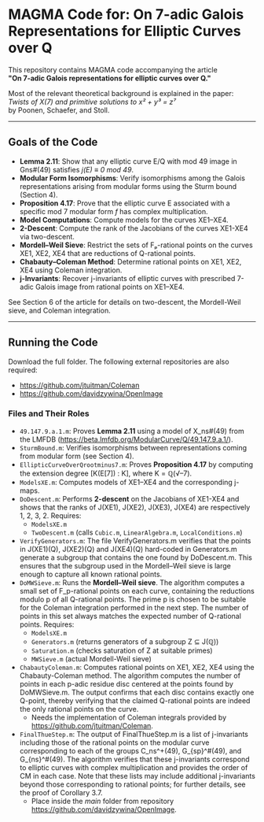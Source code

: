 # MAGMA Code for: On 7-adic Galois Representations for Elliptic Curves over Q

This repository contains MAGMA code accompanying the article  
**"On 7-adic Galois representations for elliptic curves over Q."**

Most of the relevant theoretical background is explained in the paper:  
*Twists of X(7) and primitive solutions to x² + y³ = z⁷*  
by Poonen, Schaefer, and Stoll.

---

## Goals of the Code

- **Lemma 2.11**: Show that any elliptic curve E/Q with mod 49 image in Gns#(49) satisfies _j(E) ≡ 0 mod 49_.
- **Modular Form Isomorphisms**: Verify isomorphisms among the Galois representations arising from modular forms using the Sturm bound (Section 4).
- **Proposition 4.17**: Prove that the elliptic curve E associated with a specific mod 7 modular form _f_ has complex multiplication.
- **Model Computations**: Compute models for the curves XE1–XE4.
- **2-Descent**: Compute the rank of the Jacobians of the curves XE1-XE4 via two-descent.
- **Mordell–Weil Sieve**: Restrict the sets of Fₚ-rational points on the curves XE1, XE2, XE4 that are reductions of Q-rational points.
- **Chabauty–Coleman Method**: Determine rational points on XE1, XE2, XE4 using Coleman integration.
- **j-Invariants**: Recover j-invariants of elliptic curves with prescribed 7-adic Galois image from rational points on XE1–XE4.

See Section 6 of the article for details on two-descent, the Mordell-Weil sieve, and Coleman integration.

---

## Running the Code

Download the full folder. The following external repositories are also required:

- https://github.com/jtuitman/Coleman
- https://github.com/davidzywina/OpenImage

### Files and Their Roles

- `49.147.9.a.1.m`: Proves **Lemma 2.11** using a model of X_ns#(49) from the LMFDB (https://beta.lmfdb.org/ModularCurve/Q/49.147.9.a.1/).
- `SturmBound.m`: Verifies isomorphisms between representations coming from modular form (see Section 4).
- `EllipticCurveOverQrootminus7.m`: Proves **Proposition 4.17** by computing the extension degree [K(E[7]) : K], where K = ℚ(√–7).
- `ModelsXE.m`: Computes models of XE1–XE4 and the corresponding j-maps.
- `DoDescent.m`: Performs **2-descent** on the Jacobians of XE1-XE4 and shows that the ranks of J(XE1), J(XE2), J(XE3), J(XE4) are respectively 1, 2, 3, 2. Requires:
  - `ModelsXE.m`
  - `TwoDescent.m` (calls `Cubic.m`, `LinearAlgebra.m`, `LocalConditions.m`)
- `VerifyGenerators.m`: The file VerifyGenerators.m verifies that the points in J(XE1)(Q), J(XE2)(Q) and J(XE4)(Q) hard-coded in Generators.m generate a subgroup that contains the one found by DoDescent.m. This ensures that the subgroup used in the Mordell–Weil sieve is large enough to capture all known rational points.
- `DoMWSieve.m`: Runs the **Mordell–Weil sieve**. The algorithm computes a small set of F_p-rational points on each curve, containing the reductions modulo p of all Q-rational points. The prime p is chosen to be suitable for the Coleman integration performed in the next step. The number of points in this set always matches the expected number of Q-rational points. Requires:
  - `ModelsXE.m`
  - `Generators.m` (returns generators of a subgroup Z ⊆ J(ℚ))
  - `Saturation.m` (checks saturation of Z at suitable primes)
  - `MWSieve.m` (actual Mordell-Weil sieve)
- `ChabautyColeman.m`: Computes rational points on XE1, XE2, XE4 using the Chabauty-Coleman method. The algorithm computes the number of points in each p-adic residue disc centered at the points found by DoMWSieve.m. The output confirms that each disc contains exactly one Q-point, thereby verifying that the claimed Q-rational points are indeed the only rational points on the curve.
  - Needs the implementation of Coleman integrals provided by https://github.com/jtuitman/Coleman.
- `FinalThueStep.m`: The output of FinalThueStep.m is a list of j-invariants including those of the rational points on the modular curve corresponding to each of the groups C_ns^+(49), G_{sp}^#(49), and G_{ns}^#(49). The algorithm verifies that these j-invariants correspond to elliptic curves with complex multiplication and provides the order of CM in each case. Note that these lists may include additional j-invariants beyond those corresponding to rational points; for further details, see the proof of Corollary 3.7.
  - Place inside the _main_ folder from repository https://github.com/davidzywina/OpenImage.


